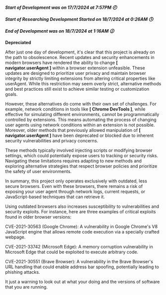***Start of Development was on 17/7/2024 at 7:57PM 🕗***

***Start of Researching Development Started on 18/7/2024 at 0:26AM 🕓***

***End of Development was on 18/7/2024 at 1:16AM 🕜***

**Depreciated**

After just one day of development, it's clear that this project is already on the path to obsolescence.
Recent updates and security enhancements in modern browsers have rendered the ability to change **[ navigator.userAgent ]** within a browser extension unfeasible. 
These updates are designed to prioritize user privacy and maintain browser integrity by strictly limiting extensions from altering critical properties like userAgent. While this restriction may seem overly strict, alternative methods and best practices still exist to achieve similar testing or customization goals.

However, these alternatives do come with their own set of challenges. For example, network conditions in tools like **[ Chrome DevTools ]**, while effective for simulating different environments, cannot be programmatically controlled by extensions.
This means automating the process of changing user agents using network conditions within an extension is not possible. Moreover, older methods that previously allowed manipulation of **[ navigator.userAgent ]** have been deprecated or blocked due to inherent security vulnerabilities and privacy concerns. 

These methods typically involved injecting scripts or modifying browser settings, which could potentially expose users to tracking or security risks.
Navigating these limitations requires adapting to new methods and exploring alternative strategies that respect browser policies and prioritize the safety of user environments.

In summary, this project only operates exclusively with outdated, less secure browsers. Even with these browsers, there remains a risk of exposing your user agent through network logs, current requests, or JavaScript-based techniques that can retrieve it.

Using outdated browsers also increases susceptibility to vulnerabilities and security exploits. For instance, here are three examples of critical exploits found in older browser versions:

CVE-2021-30563 (Google Chrome): A vulnerability in Google Chrome's V8 JavaScript engine that allows remote code execution via a specially crafted webpage.

CVE-2021-33742 (Microsoft Edge): A memory corruption vulnerability in Microsoft Edge that could be exploited to execute arbitrary code.

CVE-2021-30551 (Brave Browser): A vulnerability in the Brave Browser's URL handling that could enable address bar spoofing, potentially leading to phishing attacks.


It just a warning to look out at what your doing and the versions of software that you are running.
